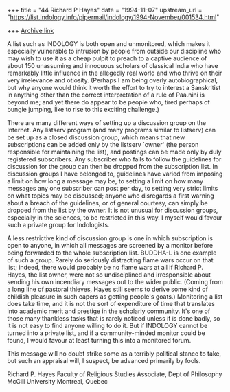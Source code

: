 +++
title = "44 Richard P Hayes"
date = "1994-11-07"
upstream_url = "https://list.indology.info/pipermail/indology/1994-November/001534.html"

+++
[Archive link](https://list.indology.info/pipermail/indology/1994-November/001534.html)

A list such as INDOLOGY is both open and unmonitored, which makes it
especially vulnerable to intrusion by people from outside our discipline
who may wish to use it as a cheap pulpit to preach to a captive audience
of about 150 unassuming and innocuous scholars of classical India who
have remarkably little influence in the allegedly real world and who
thrive on their very irrelevance and otiosity. (Perhaps I am being
overly autobiographical, but why anyone would think it worth the effort
to try to interest a Sanskritist in anything other than the correct
interpretation of a rule of Paa.nini is beyond me; and yet there do
appear to be people who, tired perhaps of bungie jumping, like to rise
to this exciting challenge.)

There are many different ways of setting up a discussion group on the
Internet. Any listserv program (and many programs similar to listserv)
can be set up as a closed discussion group, which means that new
subscriptions can be added only by the listserv `owner' (the person
responsible for maintaining the list), and postings can be made only by
duly registered subscribers. Any subscriber who fails to follow the
guidelines for discussion for the group can then be dropped from the
subscription list. In discussion groups I have belonged to, guidelines
have varied from imposing a limit on how long a message may be, to
setting a limit on how many messages any one subscriber can post per day,
to setting very strict limits on what topics may be discussed; anyone
who disregards a first warning about a breach of the guidelines, or of
general courtesy, can simply be dropped from the list by the owner. It
is not unusual for discussion groups, especially in the sciences, to be
restricted in this way. I myself would favour such a private group for
Indologists.

A less restrictive kind of discussion group is one in which subscription
is open to anyone, in which all messages are screened by a monitor
before being forwarded to the whole subscription list. BUDDHA-L is one
example of such a group. Rarely do seriously distracting flame wars
occur on that list; indeed, there would probably be no flame wars at
all if Richard P. Hayes, the list owner, were not so undisciplined and
irresponsible about sending his own incendiary messages out to the wider
public. (Coming from a long line of pastoral thieves, Hayes still seems
to derive some kind of childish pleasure in such capers as getting
people's goats.) Monitoring a list does take time, and it is not the
sort of expenditure of time that translates into academic merit and
prestige in the scholarly community. It's one of those many thankless
tasks that is rarely noticed unless it is done badly, so it is not easy
to find anyone willing to do it. But if INDOLOGY cannot be turned into a
private list, and if a community-minded monitor could be found, I would
favour at least turning this into a monitored forum.

This message will no doubt strike some as a terribly political stance to
take, but such an appraisal will, I suspect, be advanced primarily by
fools.

Richard P. Hayes                                 <cxev at musica.mcgill.ca>
Faculty of Religious Studies              Associate, Dept of Philosophy
McGill University                                      Montreal, Quebec





